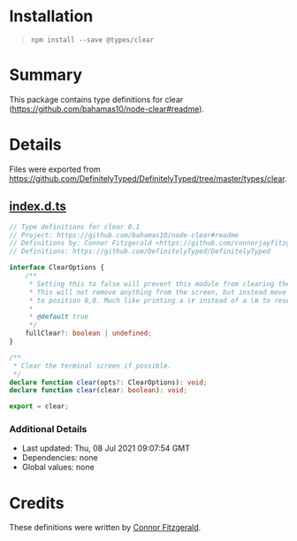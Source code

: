# Installation
> `npm install --save @types/clear`

# Summary
This package contains type definitions for clear (https://github.com/bahamas10/node-clear#readme).

# Details
Files were exported from https://github.com/DefinitelyTyped/DefinitelyTyped/tree/master/types/clear.
## [index.d.ts](https://github.com/DefinitelyTyped/DefinitelyTyped/tree/master/types/clear/index.d.ts)
````ts
// Type definitions for clear 0.1
// Project: https://github.com/bahamas10/node-clear#readme
// Definitions by: Connor Fitzgerald <https://github.com/connorjayfitzgerald>
// Definitions: https://github.com/DefinitelyTyped/DefinitelyTyped

interface ClearOptions {
    /**
     * Setting this to false will prevent this module from clearing the screen.
     * This will not remove anything from the screen, but instead move your cursor
     * to position 0,0. Much like printing a \r instead of a \n to reset the current line of output.
     *
     * @default true
     */
    fullClear?: boolean | undefined;
}

/**
 * Clear the terminal screen if possible.
 */
declare function clear(opts?: ClearOptions): void;
declare function clear(clear: boolean): void;

export = clear;

````

### Additional Details
 * Last updated: Thu, 08 Jul 2021 09:07:54 GMT
 * Dependencies: none
 * Global values: none

# Credits
These definitions were written by [Connor Fitzgerald](https://github.com/connorjayfitzgerald).

